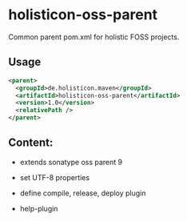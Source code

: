 # holisticon-oss-parent

Common parent pom.xml for holistic FOSS projects.

## Usage

```xml
<parent>
  <groupId>de.holisticon.maven</groupId>
  <artifactId>holisticon-oss-parent</artifactId>
  <version>1.0</version>
  <relativePath />
</parent>
```

## Content:

- extends sonatype oss parent 9
- set UTF-8 properties
- define compile, release, deploy plugin

- help-plugin
